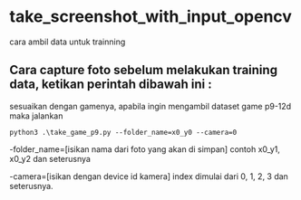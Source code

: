 # take_screenshot_with_input_opencv
cara ambil data untuk trainning

## Cara capture foto sebelum melakukan training data, ketikan perintah dibawah ini :

sesuaikan dengan gamenya, apabila ingin mengambil dataset game p9-12d maka jalankan 

````
python3 .\take_game_p9.py --folder_name=x0_y0 --camera=0 
````
-folder_name=[isikan nama dari foto yang akan di simpan] contoh x0_y1, x0_y2 dan seterusnya

-camera=[isikan dengan device id kamera] index dimulai dari 0, 1, 2, 3 dan seterusnya.
